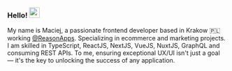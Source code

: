 ### Hello! <img src="https://media.giphy.com/media/hvRJCLFzcasrR4ia7z/giphy.gif" width="24px">

My name is Maciej, a passionate frontend developer based in Krakow 🇵🇱 working [@ReasonApps](https://www.reasonapps.pl/). Specializing in ecommerce and marketing projects. I am skilled in TypeScript, ReactJS, NextJS, VueJS, NuxtJS, GraphQL and consuming REST APIs. To me, ensuring exceptional UX/UI isn't just a goal — it's the key to unlocking the success of any application.
